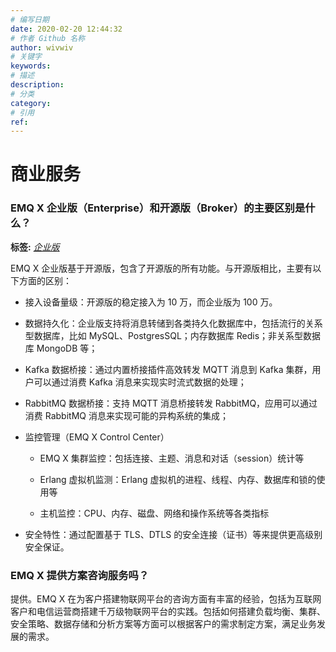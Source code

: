 ```yaml
---
# 编写日期
date: 2020-02-20 12:44:32
# 作者 Github 名称
author: wivwiv
# 关键字
keywords:
# 描述
description:
# 分类
category:
# 引用
ref:
---
```


# 商业服务
### EMQ X 企业版（Enterprise）和开源版（Broker）的主要区别是什么？

**标签:** [*企业版*](tags.md#企业版)


EMQ X 企业版基于开源版，包含了开源版的所有功能。与开源版相比，主要有以下方面的区别：

- 接入设备量级：开源版的稳定接入为 10 万，而企业版为 100 万。

- 数据持久化：企业版支持将消息转储到各类持久化数据库中，包括流行的关系型数据库，比如 MySQL、PostgresSQL；内存数据库 Redis；非关系型数据库 MongoDB 等；

- Kafka 数据桥接：通过内置桥接插件高效转发 MQTT 消息到 Kafka 集群，用户可以通过消费 Kafka 消息来实现实时流式数据的处理；

- RabbitMQ 数据桥接：支持 MQTT 消息桥接转发 RabbitMQ，应用可以通过消费 RabbitMQ 消息来实现可能的异构系统的集成；

- 监控管理（EMQ X Control Center）

  - EMQ X 集群监控：包括连接、主题、消息和对话（session）统计等

  - Erlang 虚拟机监测：Erlang 虚拟机的进程、线程、内存、数据库和锁的使用等

  - 主机监控：CPU、内存、磁盘、网络和操作系统等各类指标

- 安全特性：通过配置基于 TLS、DTLS 的安全连接（证书）等来提供更高级别安全保证。




### EMQ X 提供方案咨询服务吗？


提供。EMQ X 在为客户搭建物联网平台的咨询方面有丰富的经验，包括为互联网客户和电信运营商搭建千万级物联网平台的实践。包括如何搭建负载均衡、集群、安全策略、数据存储和分析方案等方面可以根据客户的需求制定方案，满足业务发展的需求。